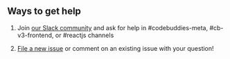 ## **Ways to get help**

1. Join [our Slack community](https://codebuddies.org) and ask for help in #codebuddies-meta, #cb-v3-frontend, or #reactjs channels

2. [File a new issue](https://github.com/codebuddies/frontend/issues/new/choose) or comment on an existing issue with your question!
